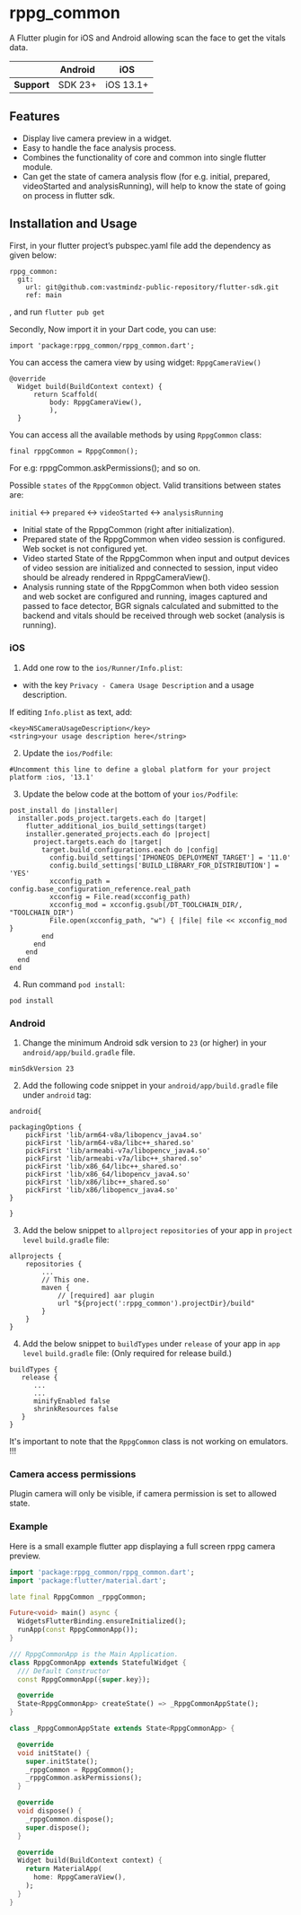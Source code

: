 # rppg_common

A Flutter plugin for iOS and Android allowing scan the face to get the vitals data.

|                | Android | iOS       |
|----------------|---------|-----------|
| **Support**    | SDK 23+ | iOS 13.1+ |

## Features

* Display live camera preview in a widget.
* Easy to handle the face analysis process.
* Combines the functionality of core and common into single flutter module.
* Can get the state of camera analysis flow (for e.g. initial, prepared, videoStarted
  and analysisRunning), will help to know the state of going on process in flutter sdk.

## Installation and Usage

First, in your flutter project’s pubspec.yaml file add the dependency as given below:

```
rppg_common:
  git:
    url: git@github.com:vastmindz-public-repository/flutter-sdk.git
    ref: main
```

, and run `flutter pub get`

Secondly, Now import it in your Dart code, you can use:

```
import 'package:rppg_common/rppg_common.dart';
```

You can access the camera view by using widget: `RppgCameraView()`

```
@override
  Widget build(BuildContext context) {
      return Scaffold(
          body: RppgCameraView(),
          ),
  }
```

You can access all the available methods by using `RppgCommon` class:

```
final rppgCommon = RppgCommon();
```

For e.g:  rppgCommon.askPermissions(); 
and so on.


Possible `states` of the `RppgCommon` object.
Valid transitions between states are:

`initial` <-> `prepared` <-> `videoStarted` <-> `analysisRunning`

* Initial state of the RppgCommon (right after initialization).
* Prepared state of the RppgCommon when video session is configured. Web socket is not configured yet.
* Video started State of the RppgCommon when input and output devices of video session are initialized
  and connected to session, input video should be already rendered in RppgCameraView().
* Analysis running state of the RppgCommon when both video session and web socket are configured and running, images captured and
  passed to face detector, BGR signals calculated and submitted to the backend and vitals should be received
  through web socket (analysis is running).

### iOS

1. Add one row to the `ios/Runner/Info.plist`:

* with the key `Privacy - Camera Usage Description` and a usage description.

If editing `Info.plist` as text, add:

```
<key>NSCameraUsageDescription</key>
<string>your usage description here</string>
```

2. Update the `ios/Podfile`:

```
#Uncomment this line to define a global platform for your project
platform :ios, '13.1'
```

3. Update the below code at the bottom of your `ios/Podfile`: 

```
post_install do |installer|
  installer.pods_project.targets.each do |target|
    flutter_additional_ios_build_settings(target)
    installer.generated_projects.each do |project|
      project.targets.each do |target|
        target.build_configurations.each do |config|
          config.build_settings['IPHONEOS_DEPLOYMENT_TARGET'] = '11.0'
          config.build_settings['BUILD_LIBRARY_FOR_DISTRIBUTION'] = 'YES'
          xcconfig_path = config.base_configuration_reference.real_path
          xcconfig = File.read(xcconfig_path)
          xcconfig_mod = xcconfig.gsub(/DT_TOOLCHAIN_DIR/, "TOOLCHAIN_DIR")
          File.open(xcconfig_path, "w") { |file| file << xcconfig_mod }
        end
      end
    end
  end
end
```

4. Run command `pod install`:

```
pod install
```


### Android

1. Change the minimum Android sdk version to `23` (or higher) in your `android/app/build.gradle` file.

```
minSdkVersion 23
```

2. Add the following code snippet in your `android/app/build.gradle` file under `android` tag:

```
android{

packagingOptions {
    pickFirst 'lib/arm64-v8a/libopencv_java4.so'
    pickFirst 'lib/arm64-v8a/libc++_shared.so'
    pickFirst 'lib/armeabi-v7a/libopencv_java4.so'
    pickFirst 'lib/armeabi-v7a/libc++_shared.so'
    pickFirst 'lib/x86_64/libc++_shared.so'
    pickFirst 'lib/x86_64/libopencv_java4.so'
    pickFirst 'lib/x86/libc++_shared.so'
    pickFirst 'lib/x86/libopencv_java4.so'
}

}
```

3. Add the below snippet to `allproject` `repositories` of your app in `project level` `build.gradle` file:

```
allprojects {
    repositories {
        ...
        // This one.
        maven {
            // [required] aar plugin
            url "${project(':rppg_common').projectDir}/build"
        }
    }
}
```


4. Add the below snippet to `buildTypes` under `release` of your app in `app level` `build.gradle` file: (Only required for release build.) 

```
buildTypes {
   release {
      ...
      ...
      minifyEnabled false
      shrinkResources false
   }
}
```

It's important to note that the `RppgCommon` class is not working on emulators. !!!


### Camera access permissions

Plugin camera will only be visible, if camera permission is set to allowed state.


### Example

Here is a small example flutter app displaying a full screen rppg camera preview.

<?code-excerpt "readme_full_example.dart (FullAppExample)"?>
```dart
import 'package:rppg_common/rppg_common.dart';
import 'package:flutter/material.dart';

late final RppgCommon _rppgCommon;

Future<void> main() async {
  WidgetsFlutterBinding.ensureInitialized();
  runApp(const RppgCommonApp());
}

/// RppgCommonApp is the Main Application.
class RppgCommonApp extends StatefulWidget {
  /// Default Constructor
  const RppgCommonApp({super.key});

  @override
  State<RppgCommonApp> createState() => _RppgCommonAppState();
}

class _RppgCommonAppState extends State<RppgCommonApp> {

  @override
  void initState() {
    super.initState();
    _rppgCommon = RppgCommon();
    _rppgCommon.askPermissions();
  }

  @override
  void dispose() {
    _rppgCommon.dispose();
    super.dispose();
  }

  @override
  Widget build(BuildContext context) {
    return MaterialApp(
      home: RppgCameraView(),
    );
  }
}
```

